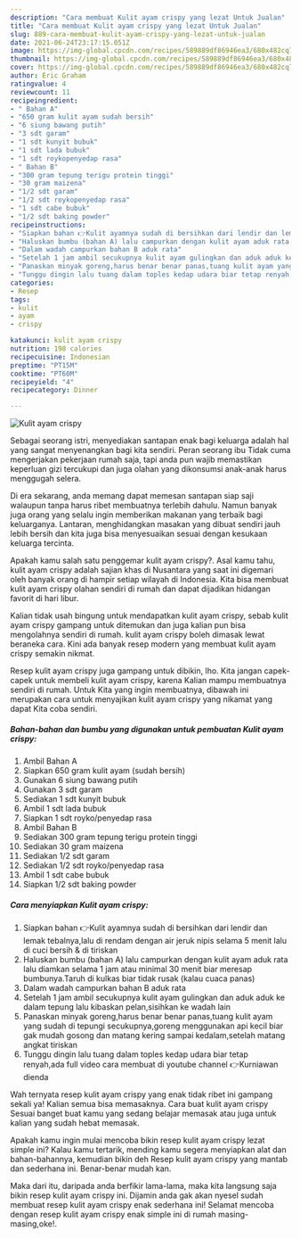 ```yaml
---
description: "Cara membuat Kulit ayam crispy yang lezat Untuk Jualan"
title: "Cara membuat Kulit ayam crispy yang lezat Untuk Jualan"
slug: 889-cara-membuat-kulit-ayam-crispy-yang-lezat-untuk-jualan
date: 2021-06-24T23:17:15.051Z
image: https://img-global.cpcdn.com/recipes/589889df86946ea3/680x482cq70/kulit-ayam-crispy-foto-resep-utama.jpg
thumbnail: https://img-global.cpcdn.com/recipes/589889df86946ea3/680x482cq70/kulit-ayam-crispy-foto-resep-utama.jpg
cover: https://img-global.cpcdn.com/recipes/589889df86946ea3/680x482cq70/kulit-ayam-crispy-foto-resep-utama.jpg
author: Eric Graham
ratingvalue: 4
reviewcount: 11
recipeingredient:
- " Bahan A"
- "650 gram kulit ayam sudah bersih"
- "6 siung bawang putih"
- "3 sdt garam"
- "1 sdt kunyit bubuk"
- "1 sdt lada bubuk"
- "1 sdt roykopenyedap rasa"
- " Bahan B"
- "300 gram tepung terigu protein tinggi"
- "30 gram maizena"
- "1/2 sdt garam"
- "1/2 sdt roykopenyedap rasa"
- "1 sdt cabe bubuk"
- "1/2 sdt baking powder"
recipeinstructions:
- "Siapkan bahan 👉Kulit ayamnya sudah di bersihkan dari lendir dan lemak tebalnya,lalu di rendam dengan air jeruk nipis selama 5 menit lalu di cuci bersih &amp; di tiriskan"
- "Haluskan bumbu (bahan A) lalu campurkan dengan kulit ayam aduk rata lalu diamkan selama 1 jam atau minimal 30 menit biar meresap bumbunya.Taruh di kulkas biar tidak rusak (kalau cuaca panas)"
- "Dalam wadah campurkan bahan B aduk rata"
- "Setelah 1 jam ambil secukupnya kulit ayam gulingkan dan aduk aduk ke dalam tepung lalu kibaskan pelan,sisihkan ke wadah lain"
- "Panaskan minyak goreng,harus benar benar panas,tuang kulit ayam yang sudah di tepungi secukupnya,goreng menggunakan api kecil biar gak mudah gosong dan matang kering sampai kedalam,setelah matang angkat tiriskan"
- "Tunggu dingin lalu tuang dalam toples kedap udara biar tetap renyah,ada full video cara membuat di youtube channel 👉Kurniawan dienda"
categories:
- Resep
tags:
- kulit
- ayam
- crispy

katakunci: kulit ayam crispy 
nutrition: 198 calories
recipecuisine: Indonesian
preptime: "PT15M"
cooktime: "PT60M"
recipeyield: "4"
recipecategory: Dinner

---
```



![Kulit ayam crispy](https://img-global.cpcdn.com/recipes/589889df86946ea3/680x482cq70/kulit-ayam-crispy-foto-resep-utama.jpg)

Sebagai seorang istri, menyediakan santapan enak bagi keluarga adalah hal yang sangat menyenangkan bagi kita sendiri. Peran seorang ibu Tidak cuma mengerjakan pekerjaan rumah saja, tapi anda pun wajib memastikan keperluan gizi tercukupi dan juga olahan yang dikonsumsi anak-anak harus menggugah selera.

Di era  sekarang, anda memang dapat memesan santapan siap saji walaupun tanpa harus ribet membuatnya terlebih dahulu. Namun banyak juga orang yang selalu ingin memberikan makanan yang terbaik bagi keluarganya. Lantaran, menghidangkan masakan yang dibuat sendiri jauh lebih bersih dan kita juga bisa menyesuaikan sesuai dengan kesukaan keluarga tercinta. 



Apakah kamu salah satu penggemar kulit ayam crispy?. Asal kamu tahu, kulit ayam crispy adalah sajian khas di Nusantara yang saat ini digemari oleh banyak orang di hampir setiap wilayah di Indonesia. Kita bisa membuat kulit ayam crispy olahan sendiri di rumah dan dapat dijadikan hidangan favorit di hari libur.

Kalian tidak usah bingung untuk mendapatkan kulit ayam crispy, sebab kulit ayam crispy gampang untuk ditemukan dan juga kalian pun bisa mengolahnya sendiri di rumah. kulit ayam crispy boleh dimasak lewat beraneka cara. Kini ada banyak resep modern yang membuat kulit ayam crispy semakin nikmat.

Resep kulit ayam crispy juga gampang untuk dibikin, lho. Kita jangan capek-capek untuk membeli kulit ayam crispy, karena Kalian mampu membuatnya sendiri di rumah. Untuk Kita yang ingin membuatnya, dibawah ini merupakan cara untuk menyajikan kulit ayam crispy yang nikamat yang dapat Kita coba sendiri.

<!--inarticleads1-->

##### Bahan-bahan dan bumbu yang digunakan untuk pembuatan Kulit ayam crispy:

1. Ambil  Bahan A
1. Siapkan 650 gram kulit ayam (sudah bersih)
1. Gunakan 6 siung bawang putih
1. Gunakan 3 sdt garam
1. Sediakan 1 sdt kunyit bubuk
1. Ambil 1 sdt lada bubuk
1. Siapkan 1 sdt royko/penyedap rasa
1. Ambil  Bahan B
1. Sediakan 300 gram tepung terigu protein tinggi
1. Sediakan 30 gram maizena
1. Sediakan 1/2 sdt garam
1. Sediakan 1/2 sdt royko/penyedap rasa
1. Ambil 1 sdt cabe bubuk
1. Siapkan 1/2 sdt baking powder




<!--inarticleads2-->

##### Cara menyiapkan Kulit ayam crispy:

1. Siapkan bahan 👉Kulit ayamnya sudah di bersihkan dari lendir dan lemak tebalnya,lalu di rendam dengan air jeruk nipis selama 5 menit lalu di cuci bersih &amp; di tiriskan
1. Haluskan bumbu (bahan A) lalu campurkan dengan kulit ayam aduk rata lalu diamkan selama 1 jam atau minimal 30 menit biar meresap bumbunya.Taruh di kulkas biar tidak rusak (kalau cuaca panas)
1. Dalam wadah campurkan bahan B aduk rata
1. Setelah 1 jam ambil secukupnya kulit ayam gulingkan dan aduk aduk ke dalam tepung lalu kibaskan pelan,sisihkan ke wadah lain
1. Panaskan minyak goreng,harus benar benar panas,tuang kulit ayam yang sudah di tepungi secukupnya,goreng menggunakan api kecil biar gak mudah gosong dan matang kering sampai kedalam,setelah matang angkat tiriskan
1. Tunggu dingin lalu tuang dalam toples kedap udara biar tetap renyah,ada full video cara membuat di youtube channel 👉Kurniawan dienda




Wah ternyata resep kulit ayam crispy yang enak tidak ribet ini gampang sekali ya! Kalian semua bisa memasaknya. Cara buat kulit ayam crispy Sesuai banget buat kamu yang sedang belajar memasak atau juga untuk kalian yang sudah hebat memasak.

Apakah kamu ingin mulai mencoba bikin resep kulit ayam crispy lezat simple ini? Kalau kamu tertarik, mending kamu segera menyiapkan alat dan bahan-bahannya, kemudian bikin deh Resep kulit ayam crispy yang mantab dan sederhana ini. Benar-benar mudah kan. 

Maka dari itu, daripada anda berfikir lama-lama, maka kita langsung saja bikin resep kulit ayam crispy ini. Dijamin anda gak akan nyesel sudah membuat resep kulit ayam crispy enak sederhana ini! Selamat mencoba dengan resep kulit ayam crispy enak simple ini di rumah masing-masing,oke!.

